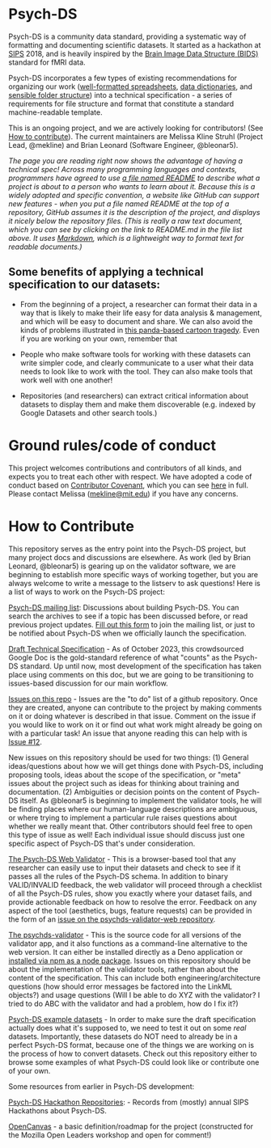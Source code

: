 # Psych-DS

Psych-DS is a community data standard, providing a systematic way of formatting and documenting scientific datasets. It started as a hackathon at [SIPS](https://improvingpsych.org) 2018, and is heavily inspired by the [Brain Image Data Structure (BIDS)](https://bids.neuroimaging.io/) standard for fMRI data.

Psych-DS incorporates a few types of existing recommendations for organizing our work ([well-formatted spreadsheets](https://peerj.com/preprints/3183/), [data dictionaries](https://osf.io/vd4y3/), and [sensible folder structure](https://www.projecttier.org/tier-protocol/specifications/)) into a technical specification - a series of requirements for file structure and format that constitute a standard machine-readable template.

This is an ongoing project, and we are actively looking for contributors! (See [How to contribute](#how-to-contribute)). The current maintainers are Melissa Kline Struhl (Project Lead, @mekline) and Brian Leonard (Software Engineer, @bleonar5). 

*The page you are reading right now shows the advantage of having a technical spec! Across many programming languages and contexts, programmers have agreed to use [a file named README](https://en.wikipedia.org/wiki/README) to describe what a project is about to a person who wants to learn about it.  Because this is a widely adopted and specific convention, a website like GitHub can support new features - when you put a file named README at the top of a repository, GitHub assumes it is the description of the project, and displays it nicely below the repository files. (This is really a raw text document, which you can see by clicking on the link to README.md in the file list above. It uses [Markdown](https://en.wikipedia.org/wiki/Markdown), which is a lightweight way to format text for readable documents.)*

## Some benefits of applying a technical specification to our datasets:

* From the beginning of a project, a researcher can format their data in a way that is likely to make their life easy for data analysis & management, and which will be easy to document and share. We can also avoid the kinds of problems illustrated in [this panda-based cartoon tragedy](https://youtu.be/N2zK3sAtr-4?t=88). Even if you are working on your own, remember that 

* People who make software tools for working with these datasets can write simpler code, and clearly communicate to a user what their data needs to look like to work with the tool. They can also make tools that work well with one another!

* Repositories (and researchers) can extract critical information about datasets to display them and make them discoverable (e.g. indexed by Google Datasets and other search tools.)  

# Ground rules/code of conduct

This project welcomes contributions and contributors of all kinds, and expects you to treat each other with respect. We have adopted a code of conduct based on [Contributor Covenant](https://www.contributor-covenant.org/version/1/4/code-of-conduct), which you can see [here](https://github.com/psych-ds/psych-DS/blob/master/CODE_OF_CONDUCT.md) in full.  Please contact Melissa (mekline@mit.edu) if you have any concerns.

# How to Contribute

This repository serves as the entry point into the Psych-DS project, but many project docs and discussions are elsewhere. As work (led by Brian Leonard, @bleonar5) is gearing up on the validator software, we are beginning to establish more specific ways of working together, but you are always welcome to write a message to the listserv to ask questions! Here is a list of ways to work on the Psych-DS project:

[Psych-DS mailing list](https://groups.google.com/forum/#!forum/psych-data-standards): Discussions about building Psych-DS. You can search the archives to see if a topic has been discussed before, or read previous project updates. [Fill out this form](https://goo.gl/forms/2dd6rouM1efJ3UBh2) to join the mailing list, or just to be notified about Psych-DS when we officially launch the specification.

[Draft Technical Specification](https://docs.google.com/document/d/1u8o5jnWk0Iqp_J06PTu5NjBfVsdoPbBhstht6W0fFp0/edit?usp=sharing) - As of October 2023, this crowdsourced Google Doc is the gold-standard reference of what "counts" as the Psych-DS standard. Up until now, most development of the specification has taken place using comments on this doc, but we are going to be transitioning to issues-based discussion for our main workflow. 

[Issues on this repo](https://github.com/psych-ds/psych-DS/issues) - Issues are the "to do" list of a github repository. Once they are created, anyone can contribute to the project by making comments on it or doing whatever is described in that issue.  Comment on the issue if you would like to work on it or find out what work might already be going on with a particular task! An issue that anyone reading this can help with is [Issue #12](https://github.com/psych-ds/psych-DS/issues/12). 

New issues on this repository should be used for two things: (1) General ideas/questions about how we will get things done with Psych-DS, including proposing tools, ideas about the scope of the specification, or "meta" issues about the project such as ideas for thinking about training and documentation. (2) Ambiguities or decision points on the content of Psych-DS itself. As @bleonar5 is beginning to implement the validator tools, he will be finding places where our human-language descriptions are ambiguous, or where trying to implement a particular rule raises questions about whether we really meant that. Other contributors should feel free to open this type of issue as well! Each individual issue should discuss just one specific aspect of Psych-DS that's under consideration. 

[The Psych-DS Web Validator](https://psych-ds.github.io/validator/) - This is a browser-based tool that any researcher can easily use to input their datasets and check to see if it passes all the rules of the Psych-DS schema. In addition to binary VALID/INVALID feedback, the web validator will proceed through a checklist of all the Psych-DS rules, show you exactly where your dataset fails, and provide actionable feedback on how to resolve the error. Feedback on any aspect of the tool (aesthetics, bugs, feature requests) can be provided in the form of an [issue on the psychds-validator-web repository](https://github.com/psych-ds/psychds-validator-web/issues/new).

[The psychds-validator](https://github.com/psych-ds/psychds-validator/) - This is the source code for all versions of the validator app, and it also functions as a command-line alternative to the web version. It can either be installed directly as a Deno application or [installed via npm as a node package](https://www.npmjs.com/package/psychds-validator). Issues on this repository should be about the implementation of the validator tools, rather than about the content of the specification.  This can include both engineering/architecture questions (how should error messages be factored into the LinkML objects?) and usage questions (Will I be able to do XYZ with the validator? I tried to do ABC with the validator and had a problem, how do I fix it?) 

[Psych-DS example datasets](https://github.com/psych-ds/example-datasets) - In order to make sure the draft specification actually does what it's supposed to, we need to test it out on some *real* datasets. Importantly, these datasets do NOT need to already be in a perfect Psych-DS format, because one of the things we are working on is the process of how to convert datasets. Check out this repository either to browse some examples of what Psych-DS could look like or contribute one of your own. 

Some resources from earlier in Psych-DS development: 

[Psych-DS Hackathon Repositories](https://osf.io/dctue/): - Records from (mostly) annual SIPS Hackathons about Psych-DS.

[OpenCanvas](https://docs.google.com/presentation/d/1GQUpUPL3dHGc-Eb_3dL6WcXnA4hXpUanjAc8jUp16S0/edit?usp=sharing) - a basic definition/roadmap for the project (constructed for the Mozilla Open Leaders workshop and open for comment!)
